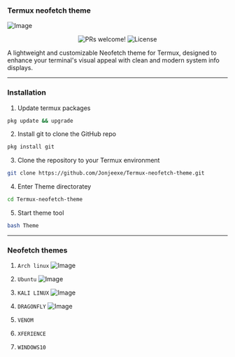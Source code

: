 ### Termux neofetch theme

![Image](https://github.com/user-attachments/assets/de92fb33-bec7-4351-bf35-0d1a24e243a0)

<p align="center">
  <img src="https://img.shields.io/badge/PRs-welcome-%235FCC6F.svg" alt="PRs welcome!" />

  <img alt="License" src="https://img.shields.io/badge/license-MIT-%235FCC6F">
</p>

<p>A lightweight and customizable Neofetch theme for Termux, designed to enhance your terminal's visual appeal with clean and modern system info displays.
</p>

---

### Installation

1. Update termux packages 
```bash
pkg update && upgrade
```


2. Install git to clone the GitHub repo
```bash
pkg install git
```


3. Clone the repository to your Termux environment 

```bash
git clone https://github.com/Jonjeexe/Termux-neofetch-theme.git
```


4. Enter Theme directoratey 
```bash
cd Termux-neofetch-theme
```


5. Start theme tool
```bash
bash Theme
```

---

### Neofetch themes
1. `Arch linux`
![Image](https://github.com/user-attachments/assets/a2db3961-5d89-4424-b506-81cebb46b0dc)

2. `Ubuntu`
![Image](https://github.com/user-attachments/assets/0a602eda-bc09-4363-8a6f-d71d347a2ce0)

3. `KALI LINUX`
![Image](https://github.com/user-attachments/assets/25e1b02a-7842-4861-9467-b70133e6b8a2)

4. `DRAGONFLY`
![Image](https://github.com/user-attachments/assets/f0c6a92b-b413-437a-bf31-b21d349e3075)

6. `VENOM`

7. `XFERIENCE`

8. `WINDOWS10`
